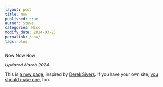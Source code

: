 ```yaml
---
layout: post
title: Now
published: true
author: Steve
categories: Misc
modify_date: 2024-03-25
permalink: /now/
tags: blog
---
```


<span>Now Now Now</span>

<p><em><span>Updated March 2024.</span></em><span> </span></p>  

<p><span>This is </span><a href='https://nownownow.com/about'><span>a now page</span></a><span>, inspired by </span><a href='https://sive.rs'><span>Derek Sivers</span></a><span>. If you have your own site, </span><a href='https://nownownow.com/about'><span>you should make one</span></a><span>, too.</span></p>
